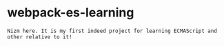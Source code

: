 # webpack-es-learning
```
Nizm here. It is my first indeed project for learning ECMAScript and other relative to it!
```
